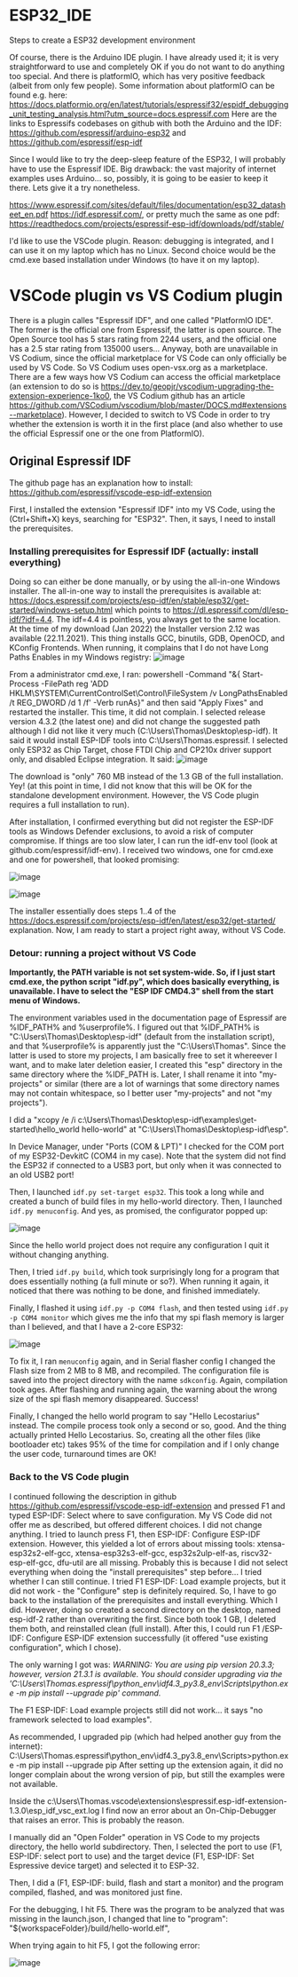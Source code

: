 # ESP32_IDE
Steps to create a ESP32 development environment

Of course, there is the Arduino IDE plugin. I have already used it; it is very straightforward to use and completely
OK if you do not want to do anything too special. And there is platformIO, which has very positive feedback (albeit from
only few people). Some information about platformIO can be found e.g. here:
https://docs.platformio.org/en/latest/tutorials/espressif32/espidf_debugging_unit_testing_analysis.html?utm_source=docs.espressif.com
Here are the links to Espressifs codebases on
github with both the Arduino and the IDF: https://github.com/espressif/arduino-esp32 and https://github.com/espressif/esp-idf

Since I would like to try the deep-sleep feature of the ESP32, I will
probably have to use the Espressif IDE. Big drawback: the vast majority of internet examples uses Arduino... so, possibly,
it is going to be easier to keep it there. Lets give it a try nonetheless.

https://www.espressif.com/sites/default/files/documentation/esp32_datasheet_en.pdf
https://idf.espressif.com/, or pretty much the same as one pdf:
https://readthedocs.com/projects/espressif-esp-idf/downloads/pdf/stable/

I'd like to use the VSCode plugin. Reason: debugging is integrated, and I can use it on my laptop which has no Linux.
Second choice would be the cmd.exe based installation under Windows (to have it on my laptop).

# VSCode plugin vs VS Codium plugin
There is a plugin calles "Espressif IDF", and one called "PlatformIO IDE". The former is the official one from Espressif,
the latter is open source. The Open Source tool has 5 stars rating from 2244 users, and the official one has a 2.5 star
rating from 135000 users... 
Anyway, both are unavailable in VS Codium, since the official marketplace for VS Code can only officially be used by
VS Code. So VS Codium uses open-vsx.org as a marketplace. There are a few ways how VS Codium can access the official
marketplace (an extension to do so is https://dev.to/geopjr/vscodium-upgrading-the-extension-experience-1ko0, the VS Codium
github has an article https://github.com/VSCodium/vscodium/blob/master/DOCS.md#extensions--marketplace).
However, I decided to switch to VS Code in order to try whether the extension is worth it in the first place (and also
whether to use the official Espressif one or the one from PlatformIO).

## Original Espressif IDF

The github page has an explanation how to install: https://github.com/espressif/vscode-esp-idf-extension

First, I installed the extension "Espressif IDF" into my VS Code, using the (Ctrl+Shift+X) keys, searching for "ESP32".
Then, it says, I need to install the prerequisites. 

### Installing prerequisites for Espressif IDF (actually: install everything)
Doing so can either be done manually, or by using the all-in-one
Windows installer. The all-in-one way to install the prerequisites is available at:
https://docs.espressif.com/projects/esp-idf/en/stable/esp32/get-started/windows-setup.html which points to
https://dl.espressif.com/dl/esp-idf/?idf=4.4. The idf=4.4 is pointless, you always get to the same location. At the
time of my download (Jan 2022) the Installer version 2.12 was available (22.11.2021). 
This thing installs GCC, binutils, GDB, OpenOCD, and KConfig Frontends.
When running, it complains that I do not have Long Paths Enables in my Windows registry:
![image](https://user-images.githubusercontent.com/11603870/149659874-ad86cbd0-50c3-4b17-981e-2b96603e4bcc.png)

From a administrator cmd.exe, I ran:
powershell -Command "&{ Start-Process -FilePath reg 'ADD HKLM\SYSTEM\CurrentControlSet\Control\FileSystem /v LongPathsEnabled /t REG_DWORD /d 1 /f' -Verb runAs}"
and then said "Apply Fixes" and restarted the installer. This time, it did not complain. I selected release version 4.3.2 (the
latest one) and did not change the suggested path although I did not like it very much (C:\Users\Thomas\Desktop\esp-idf).
It said it would install ESP-IDF tools into C:\Users\Thomas\.espressif.
I selected only ESP32 as Chip Target, chose FTDI Chip and CP210x driver support only, and disabled Eclipse integration. It said:
![image](https://user-images.githubusercontent.com/11603870/149660077-f77e42aa-afe8-443a-afc4-0b18b459a275.png)

The download is "only" 760 MB instead of the 1.3 GB of the full installation. Yey! (at this point in time, I did not
know that this will be OK for the standalone development environment. However, the VS Code plugin requires a full
installation to run).

After installation, I confirmed everything but did not register the ESP-IDF tools as Windows Defender exclusions,
to avoid a risk of computer compromise. If things are too slow later, I can run the idf-env tool (look at github.com/espressif/idf-env).
I received two windows, one for cmd.exe and one for powershell, that looked promising:

![image](https://user-images.githubusercontent.com/11603870/149660398-fd2fc8b1-726b-474f-ae6d-02b622e07d8c.png)


![image](https://user-images.githubusercontent.com/11603870/149660405-ee62b7c9-3004-4597-ab41-ace41235db58.png)

The installer essentially does steps 1..4 of the https://docs.espressif.com/projects/esp-idf/en/latest/esp32/get-started/ explanation.
Now, I am ready to start a project right away, without VS Code.

### Detour: running a project without VS Code

**Importantly, the PATH variable is not set system-wide. So, if I just start cmd.exe, the python script "idf.py", which does
basically everything, is unavailable. I have to select the "ESP IDF CMD4.3" shell from the start menu of Windows.**

The environment variables used in the documentation page of Espressif are %IDF_PATH% and %userprofile%. I figured out that
%IDF_PATH% is "C:\Users\Thomas\Desktop\esp-idf\" (default from the installation script), and that %userprofile% is apparently
just the "C:\Users\Thomas". Since the latter is used to store my projects, I am basically free to set it whereever I want,
and to make later deletion easier, I created this "esp" directory in the same directory where the %IDF_PATH is. Later,
I shall rename it into "my-projects" or similar (there are a lot of warnings that some directory names may not contain whitespace,
so I better user "my-projects" and not "my projects").

I did a "xcopy /e /i c:\Users\Thomas\Desktop\esp-idf\examples\get-started\hello_world hello-world" at "C:\Users\Thomas\Desktop\esp-idf\esp".

In Device Manager, under "Ports (COM & LPT)" I checked for the COM port of my ESP32-DevkitC (COM4 in my case). Note that the
system did not find the ESP32 if connected to a USB3 port, but only when it was connected to an old USB2 port!

Then, I launched `idf.py set-target esp32`. This took a long while and created a bunch of build files in my hello-world 
directory.
Then, I launched `idf.py menuconfig`. And yes, as promised, the configurator popped up:

![image](https://user-images.githubusercontent.com/11603870/149661507-c44f6eb9-3ce9-45ca-9afb-2deee18d7112.png)

Since the hello world project does not require any configuration I quit it without changing anything.

Then, I tried `idf.py build`, which took surprisingly long for a program that does essentially nothing (a full minute or so?).
When running it again, it noticed that there was nothing to be done, and finished immediately.

Finally, I flashed it using `idf.py -p COM4 flash`, and then tested using `idf.py -p COM4 monitor` which gives me the info that
my spi flash memory is larger than I believed, and that I have a 2-core ESP32:

![image](https://user-images.githubusercontent.com/11603870/149662538-65bd44a0-6381-4b57-88b3-1567c2a88504.png)

To fix it, I ran `menuconfig` again, and in Serial flasher config I changed the Flash size from 2 MB to 8 MB, and recompiled.
The configuration file is saved into the project directory with the name `sdkconfig`.
Again, compilation took ages. After flashing and running again, the warning about the wrong size of the spi flash memory disappeared.
Success!

Finally, I changed the hello world program to say "Hello Lecostarius" instead. The compile process took only a second or so, good.
And the thing actually printed Hello Lecostarius. So, creating all the other files (like bootloader etc) takes 95% of the time
for compilation and if I only change the user code, turnaround times are OK!

### Back to the VS Code plugin

I continued following the description in github https://github.com/espressif/vscode-esp-idf-extension and pressed F1 and typed
ESP-IDF: Select where to save configuration. My VS Code did not offer me as described, but offered different choices. I did not
change anything. I tried to launch press F1, then ESP-IDF: Configure ESP-IDF extension. However, this yielded a lot of errors about
missing tools: xtensa-esp32s2-elf-gcc, xtensa-esp32s3-elf-gcc, esp32s2ulp-elf-as, riscv32-esp-elf-gcc, dfu-util are all missing.
Probably this is because I did not select everything when doing the "install prerequisites" step before...
I tried whether I can still continue.
I tried F1 ESP-IDF: Load example projects, but it did not work - the "Configure" step is definitely required. So, I have to go 
back to the installation of the prerequisites and install everything. Which I did. However, doing so created a second directory
on the desktop, named esp-idf-2 rather than overwriting the first. Since both took 1 GB, I deleted them both, and reinstalled
clean (full install).
After this, I could run F1 /ESP-IDF: Configure ESP-IDF extension successfully (it offered "use existing configuration", which I chose).

The only warning I got was:
*WARNING: You are using pip version 20.3.3; however, version 21.3.1 is available.
You should consider upgrading via the 'C:\Users\Thomas\.espressif\python_env\idf4.3_py3.8_env\Scripts\python.exe -m pip install --upgrade pip' command.*
  
The F1 ESP-IDF: Load example projects still did not work... it says "no framework selected to load examples".

As recommended, I upgraded pip (which had helped another guy from the internet):
C:\Users\Thomas\.espressif\python_env\idf4.3_py3.8_env\Scripts>python.exe -m pip install --upgrade pip
After setting up the extension again, it did no longer complain about the wrong version of pip, but still the examples were not available.

Inside the c:\Users\Thomas\.vscode\extensions\espressif.esp-idf-extension-1.3.0\esp_idf_vsc_ext.log I find now an error about an On-Chip-Debugger
that raises an error. This is probably the reason.

I manually did an "Open Folder" operation in VS Code to my projects directory, the hello world subdirectory. Then, I selected the port to use
(F1, ESP-IDF: select port to use) and the target device (F1, ESP-IDF: Set Espressive device target) and selected it to ESP-32.  

Then, I did a (F1, ESP-IDF: build, flash and start a monitor) and the program compiled, flashed, and was monitored just fine.

For the debugging, I hit F5. There was the program to be analyzed that was missing in the launch.json, I changed that line to
 "program": "${workspaceFolder}/build/hello-world.elf",

When trying again to hit F5, I got the following error:

![image](https://user-images.githubusercontent.com/11603870/149667843-a5d4ef13-ee18-4bb1-b545-ce4fb4b041d8.png)





